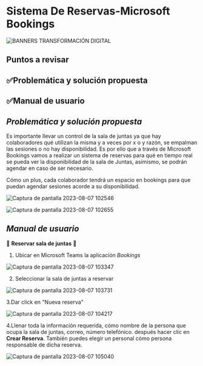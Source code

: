 # Sistema De Reservas-Microsoft Bookings

![BANNERS TRANSFORMACIÓN DIGITAL](https://github.com/zoearenas/SistemaDeReservas/assets/141276394/4af97f08-6b4d-449f-95bc-1c7db3b53f6b)

## Puntos a revisar

## ✅Problemática y solución propuesta
## ✅Manual de usuario


## *Problemática y solución propuesta*

Es importante llevar un control de la sala de juntas ya que hay colaboradores qué utilizan la misma y a veces por x o y razón, se empalman las sesiones o no hay disponibilidad.
Es por ello que a través de Microsoft Bookings vamos a realizar un sistema de reservas para qué en tiempo real se pueda ver la disponibilidad de la sala de Juntas, asímismo, se podrán agendar en caso de ser necesario.

Cómo un plus, cada colaborador tendrá un espacio en bookings para que puedan agendar sesiones acorde a su disponibilidad.

![Captura de pantalla 2023-08-07 102546](https://github.com/zoearenas/SistemaDeReservas/assets/141276394/59360072-391f-4dba-8b23-63b12a7496fd)

![Captura de pantalla 2023-08-07 102655](https://github.com/zoearenas/SistemaDeReservas/assets/141276394/8e5517ed-05ec-491e-a0fc-bfdfab5d6496)

## *Manual de usuario*

🔸 **Reservar sala de juntas** 🔸

1. Ubicar en Microsoft Teams la aplicación *Bookings*

![Captura de pantalla 2023-08-07 103347](https://github.com/zoearenas/SistemaDeReservas/assets/141276394/dbafe9ae-aee7-48eb-ade9-28586637c9e6)

2. Seleccionar la sala de juntas a reservar
   
![Captura de pantalla 2023-08-07 103731](https://github.com/zoearenas/SistemaDeReservas/assets/141276394/24bf917b-8e2c-4c33-a7e3-12caaa67d6cd)

3.Dar click en "Nueva reserva"

![Captura de pantalla 2023-08-07 104217](https://github.com/zoearenas/SistemaDeReservas/assets/141276394/85575b1a-3dfe-459a-ba40-680a94dc92cb)

4.Llenar toda la información requerida, cómo nombre de la persona que ocupa la sala de juntas, correo, número telefónico. después hacer clic en **Crear Reserva**. También puedes elegir un personal cómo persona responsable de dicha reserva.

![Captura de pantalla 2023-08-07 105040](https://github.com/zoearenas/SistemaDeReservas/assets/141276394/6082809e-ac59-4413-9249-9c05b44d5e3f)


